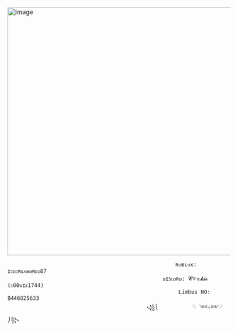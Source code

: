<img width="1000" height="560" alt="image" src="https://github.com/user-attachments/assets/66c16cff-74d3-4765-b23a-3476a7c7c007" />



                                                         ʀᴏʙʟᴏx: ɪᴄᴇᴄʀᴇᴀᴍᴏʀᴇᴏ87
                                                     ᴅɪꜱᴄᴏʀᴅ: 𝓒⛧⛤𝓴𝓲𝓮 (ᴄ00ᴋɪᴇ1744)
                                                          Limbus NO: B446825633
                                                ꧁⎝           𓆩 ༺✧༻𓆪            ⎠꧂
